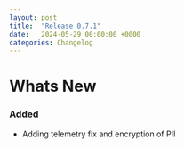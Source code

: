 ```yaml
---
layout: post
title:  "Release 0.7.1"
date:   2024-05-29 00:00:00 +0000
categories: Changelog
---
```


# Whats New

### Added

- Adding telemetry fix and encryption of PII


